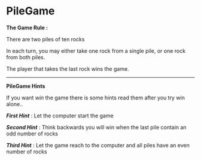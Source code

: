 # PileGame

**The Game Rule :**

There are two piles of ten rocks

In each turn, you may either take one rock from a single pile, or one rock from both piles.

The player that takes the last rock wins the game.

----------------------------------------------------------------------------------------------


**PileGame Hints**

If you want _win_ the game there is some hints read them after you try win alone..

**_First Hint_**  : Let the computer start the game
 
**_Second Hint_** : Think backwards you will win when the last pile contain an odd number of rocks

**_Third Hint_**  : Let the game reach to the computer and all piles have an even number of rocks
